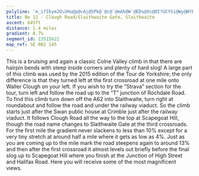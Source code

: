 ```yaml
---
polyline: 'm_ifIbymJO\UHu@p@cAj@SPk@`@c@`@mAh@W`@EDs@Xc@DI?GCYSi@Wy@WYEg@Yq@MmAq@SWEO?QF]PQL]BMCS]]k@e@OIQSi@MOOs@[[I[MUEk@CcA?[Gy@]y@s@_@QSCe@CUBWCm@BaCAUAMCSD[L]Fi@B]C[BSL_ANIFQF]Vs@^W\OVOh@ILs@v@e@v@Y\k@l@a@PmANYAYEe@U_@]}AsBq@iAKUQy@UgEMcAg@mBQiBI_@q@kBg@}@_@a@g@a@_@SYSSUgAkB]{@'
title: No 12 - Clough Road/Slaithwaite Gate, Slaithwaite
ascent: 645ft
distance: 1.4 miles
gradient: 8.7%
segment_id: 23515622
map_ref: SE 082 145
---
```


This is a bruising and again a classic Colne Valley climb in that there are hairpin bends with
steep inside corners and plenty of hard slog! A large part of this climb was used by the 2015
edition of the Tour de Yorkshire; the only difference is that they turned left at the first
crossroad at one mile onto Waller Clough on your left. If you wish to try the “Strava” section
for the tour, turn left and follow the road up to the “T” junction of Rochdale Road.
To find this climb turn down off the A62 into Slaithwaite, turn right at roundabout and
follow the road and under the railway viaduct. So the climb starts just after the Swan public
house at Crimble just after the railway viaduct. It follows Clough Road all the way to the top
at Scapegoat Hill, though the road name changes to Slaithwaite Gate at the third crossroads.
For the first mile the gradient never slackens to less than 10% except for a very tiny stretch
at around half a mile where it gets as low as 4%. Just as you are coming up to the mile mark
the road steepens again to around 13% and then after the first crossroad it almost levels out
briefly before the final slog up to Scapegoat Hill where you finish at the Junction of High
Street and Halifax Road. Here you will receive some of the most magnificent views.

